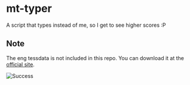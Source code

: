 # mt-typer
A script that types instead of me, so I get to see higher scores :P

## Note
The eng tessdata is not included in this repo. You can download it at the [official site](https://tesseract-ocr.github.io/tessdoc/Data-Files.html).

![Success](https://imgur.com/a/H8HMQYA)
